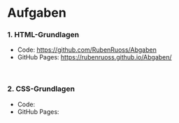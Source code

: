 # Aufgaben

### **1. HTML-Grundlagen**
 * Code: https://github.com/RubenRuoss/Abgaben
 * GitHub Pages: https://rubenruoss.github.io/Abgaben/
 
</br> 

### **2. CSS-Grundlagen**
  * Code:
  * GitHub Pages: 